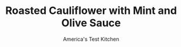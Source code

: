 ---
layout: ../../layouts/MarkdownPostLayout.astro
title: Roasted Cauliflower with Mint and Olive Sauce
author: America's Test Kitchen
pubDate: 2023-03-15
description: "This Sicilian-style cauliflower is a quick, delicious, and healthful side dish."
image_url: https://res.cloudinary.com/hksqkdlah/image/upload/ar_1:1,c_fill,dpr_2.0,f_auto,fl_lossy.progressive.strip_profile,g_faces:auto,q_auto:low,w_344/SFS_RoastedCauliflowerMintOliveSauce_065_mcqcfq
tags: ["Side Dishes","Vegetables","Weeknight"]
calories: 1528
protein: 6
carbohydrates: 15
fats: 35
fiber: 6
ingredients: ["1 head, cauliflower (2 pounds)","½ cup, extra-virgin olive oil, divided","1 teaspoon, table salt, divided","¾ teaspoon, pepper, divided","½ cup pitted Castelvetrano, olives","½ cup, fresh mint leaves","¼ cup, fresh parsley leaves","2 tablespoons, lemon juice","1 , garlic clove, chopped","¼ teaspoon, red pepper flakes","¼ cup, pine nuts, toasted"]
serves: 4
time: "55 minutes"
instructions: ["Adjust oven rack to lowest position and heat oven to 475 degrees. Trim outer leaves of cauliflower and cut stem flush with bottom of head. Place cauliflower stem side up. Using kitchen shears, cut stems vertically around core to remove large florets. Cut florets through stems into 1- to 1½-inch pieces. Cut core into ½-inch pieces. (You should have about 7 cups cauliflower total.)","Toss cauliflower, ¼ cup oil, ½ teaspoon salt, and ½ teaspoon pepper together on rimmed baking sheet. Spread cauliflower into even layer, cut side down. Roast until cauliflower is tender and browned on bottom, about 25 minutes.","Meanwhile, combine olives, mint, parsley, lemon juice, garlic, pepper flakes, remaining ¼ cup oil, remaining ½ teaspoon salt, and remaining ¼ teaspoon pepper in food processor. Pulse until roughly chopped, about 6 pulses, scraping down sides of bowl as needed. Add pine nuts and pulse until just combined, about 2 pulses.","Transfer cauliflower to platter. Spoon half of sauce evenly over cauliflower. Serve, passing remaining sauce separately."]
nutrition: ["822 mg Potassium, K","160 mg Phosphorus, P","98 mg Calcium, Ca","3 mg Iron, Fe","66 mg Magnesium, Mg","704 mg Sodium, Na","1 mg Zinc, Zn","35 g Total lipid (fat)","1 mg Niacin","22 g Fatty acids, total monounsaturated","5 g Fatty acids, total polyunsaturated","119 mg Vitamin C, total ascorbic acid","4 g Fatty acids, total saturated","6 g Fiber, total dietary","151 µg Folate, food","4 g Sugars, total","118 µg Vitamin K (phylloquinone)","243 g Water","15 g Carbohydrate, by difference","151 µg Folate, DFE","6 g Protein","5 mg Vitamin E (alpha-tocopherol)","43 µg Vitamin A, RAE","382 kcal Energy","1528 calories"]
notes: "Kitchen shears make easy work of cutting the cauliflower florets away from the core, but you can use a paring knife if you prefer. We like Castelvetrano olives here, but if you can’t find them, you can substitute pitted green olives without pimentos. For the best results, use a good-quality extra-virgin olive oil here."
---
